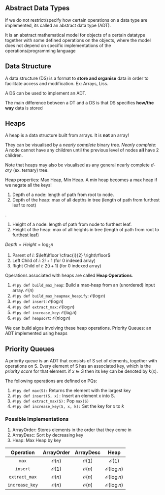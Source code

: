 ## Abstract Data Types

If we do not restrict/specify how certain operations on a data type are implemented, its called an abstract data type (ADT).

It is an abstract mathematical model for objects of a certain datatype together with some defined operations on the objects, where the model does not depend on specific implementations of the operations/programming language

## Data Structure

A data structure (DS) is a format to **store and organise** data in order to facilitate access and modification. Ex: Arrays, Liss.

A DS can be used to implement an ADT.

The main difference between a DT and a DS is that DS specifies **how/the way** data is stored

## Heaps

A heap is a data structure built from arrays. It is **not** an array!

They can be visualised by a *nearly complete* binary tree. *Nearly complete*: A node cannot have any children until the previous level of nodes **all** have 2 children.

Note that heaps may also be visualised as any general nearly complete *d-ary* (ex. ternary) tree.

Heap properties: Max Heap, Min Heap. A min heap becomes a max heap if we negate all the keys!

1. Depth of a node: length of path from root to node.
2. Depth of the heap: max of all depths in tree (length of path from furthest leaf to root)

.

1. Height of a node: length of path from node to furthest leaf.
2. Height of the heap: max of all heights in tree (length of path from root to furthest leaf)

$Depth = Height = \log_2 n$

1. Parent of $i$: $\left\lfloor \cfrac{i}{2} \right\rfloor$
2. Left Child of $i$: $2i+1$ (for 0 indexed array)
3. Right Child of $i$: $2(i+1)$ (for 0 indexed array)

Operations associated with heaps are called **Heap Operations**.

1. `#!py def build_max_heap`: Build a max-heap from an (unordered) input array. $\mathcal{O}(n)$
2. `#!py def build_max_heapmax_heapify`: $\mathcal{O}(\log n)$
3. `#!py def insert`: $\mathcal{O}(\log n)$
4. `#!py def extract_max`: $\mathcal{O}(\log n)$
5. `#!py def increase_key`: $\mathcal{O}(\log n)$
6. `#!py def heapsort`: $\mathcal{O}(n\log n)$

We can build algos involving these heap operations. Priority Queues: an ADT implemented using heaps

## Priority Queues

A priority queue is an ADT that consists of S set of elements, together with operations on S. Every element of S has an associated key, which is the *priority score* for that element. if $x \in S$ then its key can be denoted by $k(x)$.

The following operations are defined on PQs:

1. `#!py def max(S):` Returns the element with the largest key
2. `#!py def insert(S, x):` Insert an element x into S.
3. `#!py def extract_max(S):` Pop `max(S)`
4. `#!py def increase_key(S, x, k):` Set the key for $x$ to $k$

### Possible Implementations

1. ArrayOrder: Stores elements in the order that they come in
2. ArrayDesc: Sort by decreasing key
3. Heap: Max Heap by key

| Operation           | ArrayOrder       | ArrayDesc              | Heap                  |
| :-----------------: | :--------------: | :--------------------: | :-------------------: |
| `max`               | $\mathcal{O}(n)$ | $\mathcal{O}(1)$       | $\mathcal{O}(1)$      |
| `insert`            | $\mathcal{O}(1)$ | $\mathcal{O}(n)$       | $\mathcal{O}(\log n)$ |
| `extract_max`       | $\mathcal{O}(n)$ | $\mathcal{O}(n)$       | $\mathcal{O}(\log n)$ |
| `increase_key`      | $\mathcal{O}(n)$ | $\mathcal{O}(n)$       | $\mathcal{O}(\log n)$ |
